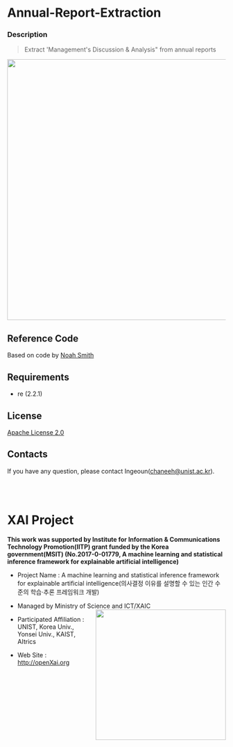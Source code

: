 # Annual-Report-Extraction

### **Description**
>Extract 'Management's Discussion & Analysis" from annual reports

<p align="center"> 
<img src="https://github.com/OpenXAIProject/Annual-Report-Extraction/result.JPG"  width="600">
</p>
    
      
## Reference Code 
Based on code by [Noah Smith](http://www.cs.cmu.edu/~ark/10K/data/extract_MDA.pl)

## Requirements 
+ re (2.2.1)

## License
[Apache License 2.0](https://github.com/OpenXAIProject/tutorials/blob/master/LICENSE "Apache")

## Contacts
If you have any question, please contact Ingeoun(chaneeh@unist.ac.kr).

<br /> 
<br />

# XAI Project 

**This work was supported by Institute for Information & Communications Technology Promotion(IITP) grant funded by the Korea government(MSIT) (No.2017-0-01779, A machine learning and statistical inference framework for explainable artificial intelligence)**

+ Project Name : A machine learning and statistical inference framework for explainable artificial intelligence(의사결정 이유를 설명할 수 있는 인간 수준의 학습·추론 프레임워크 개발)

+ Managed by Ministry of Science and ICT/XAIC <img align="right" src="http://xai.unist.ac.kr/static/img/logos/XAIC_logo.png" width=300px>

+ Participated Affiliation : UNIST, Korea Univ., Yonsei Univ., KAIST, AItrics  

+ Web Site : <http://openXai.org>

